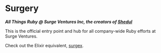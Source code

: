 # Surgery

***All Things Ruby @ Surge Ventures Inc, the creators of [Shedul](https://www.shedul.com)***

This is the official entry point and hub for all company-wide Ruby efforts at Surge Ventures.

Check out the Elixir equivalent, [surgex](https://github.com/surgeventures/surgex).

